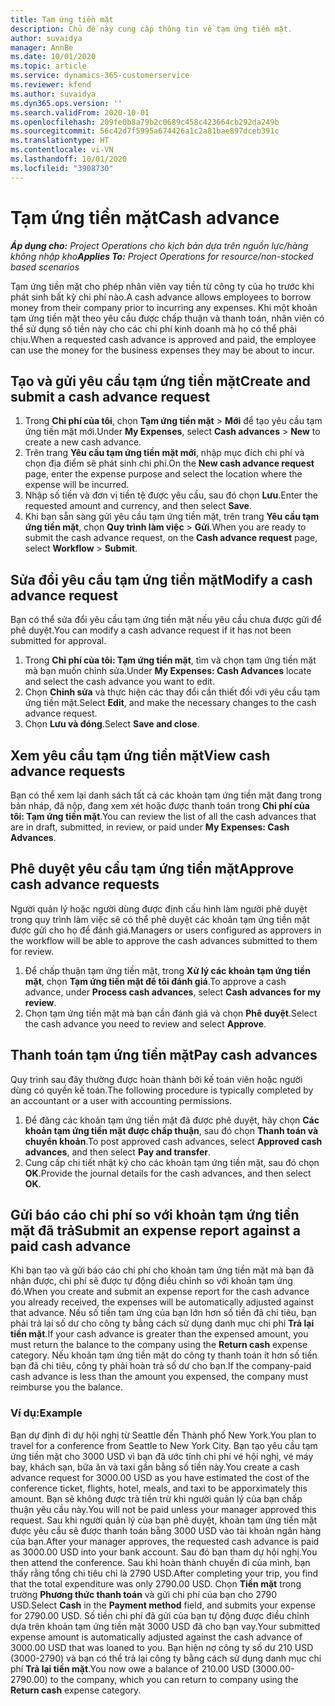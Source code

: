 ```yaml
---
title: Tạm ứng tiền mặt
description: Chủ đề này cung cấp thông tin về tạm ứng tiền mặt.
author: suvaidya
manager: AnnBe
ms.date: 10/01/2020
ms.topic: article
ms.service: dynamics-365-customerservice
ms.reviewer: kfend
ms.author: suvaidya
ms.dyn365.ops.version: ''
ms.search.validFrom: 2020-10-01
ms.openlocfilehash: 209fe0b8a79b2c0689c458c423664cb292da249b
ms.sourcegitcommit: 56c42d7f5995a674426a1c2a81bae897dceb391c
ms.translationtype: HT
ms.contentlocale: vi-VN
ms.lasthandoff: 10/01/2020
ms.locfileid: "3908730"
---
```

# <a name="cash-advance"></a><span data-ttu-id="c70d1-103">Tạm ứng tiền mặt</span><span class="sxs-lookup"><span data-stu-id="c70d1-103">Cash advance</span></span>

<span data-ttu-id="c70d1-104">_**Áp dụng cho:** Project Operations cho kịch bản dựa trên nguồn lực/hàng không nhập kho_</span><span class="sxs-lookup"><span data-stu-id="c70d1-104">_**Applies To:** Project Operations for resource/non-stocked based scenarios_</span></span>

<span data-ttu-id="c70d1-105">Tạm ứng tiền mặt cho phép nhân viên vay tiền từ công ty của họ trước khi phát sinh bất kỳ chi phí nào.</span><span class="sxs-lookup"><span data-stu-id="c70d1-105">A cash advance allows employees to borrow money from their company prior to incurring any expenses.</span></span> <span data-ttu-id="c70d1-106">Khi một khoản tạm ứng tiền mặt theo yêu cầu được chấp thuận và thanh toán, nhân viên có thể sử dụng số tiền này cho các chi phí kinh doanh mà họ có thể phải chịu.</span><span class="sxs-lookup"><span data-stu-id="c70d1-106">When a requested cash advance is approved and paid, the employee can use the money for the business expenses they may be about to incur.</span></span> 

## <a name="create-and-submit-a-cash-advance-request"></a><span data-ttu-id="c70d1-107">Tạo và gửi yêu cầu tạm ứng tiền mặt</span><span class="sxs-lookup"><span data-stu-id="c70d1-107">Create and submit a cash advance request</span></span>

1. <span data-ttu-id="c70d1-108">Trong **Chi phí của tôi**, chọn **Tạm ứng tiền mặt** > **Mới** để tạo yêu cầu tạm ứng tiền mặt mới.</span><span class="sxs-lookup"><span data-stu-id="c70d1-108">Under **My Expenses**, select **Cash advances** > **New** to create a new cash advance.</span></span> 
2. <span data-ttu-id="c70d1-109">Trên trang **Yêu cầu tạm ứng tiền mặt mới**, nhập mục đích chi phí và chọn địa điểm sẽ phát sinh chi phí.</span><span class="sxs-lookup"><span data-stu-id="c70d1-109">On the **New cash advance request** page, enter the expense purpose and select the location where the expense will be incurred.</span></span>
3. <span data-ttu-id="c70d1-110">Nhập số tiền và đơn vị tiền tệ được yêu cầu, sau đó chọn **Lưu**.</span><span class="sxs-lookup"><span data-stu-id="c70d1-110">Enter the requested amount and currency, and then select **Save**.</span></span> 
4. <span data-ttu-id="c70d1-111">Khi bạn sẵn sàng gửi yêu cầu tạm ứng tiền mặt, trên trang **Yêu cầu tạm ứng tiền mặt**, chọn **Quy trình làm việc** > **Gửi**.</span><span class="sxs-lookup"><span data-stu-id="c70d1-111">When you are ready to submit the cash advance request, on the **Cash advance request** page, select **Workflow** > **Submit**.</span></span>

## <a name="modify-a-cash-advance-request"></a><span data-ttu-id="c70d1-112">Sửa đổi yêu cầu tạm ứng tiền mặt</span><span class="sxs-lookup"><span data-stu-id="c70d1-112">Modify a cash advance request</span></span>

<span data-ttu-id="c70d1-113">Bạn có thể sửa đổi yêu cầu tạm ứng tiền mặt nếu yêu cầu chưa được gửi để phê duyệt.</span><span class="sxs-lookup"><span data-stu-id="c70d1-113">You can modify a cash advance request if it has not been submitted for approval.</span></span>

1. <span data-ttu-id="c70d1-114">Trong **Chi phí của tôi: Tạm ứng tiền mặt**, tìm và chọn tạm ứng tiền mặt mà bạn muốn chỉnh sửa.</span><span class="sxs-lookup"><span data-stu-id="c70d1-114">Under **My Expenses: Cash Advances** locate and select the cash advance you want to edit.</span></span>
2. <span data-ttu-id="c70d1-115">Chọn **Chỉnh sửa** và thực hiện các thay đổi cần thiết đối với yêu cầu tạm ứng tiền mặt.</span><span class="sxs-lookup"><span data-stu-id="c70d1-115">Select **Edit**, and make the necessary changes to the cash advance request.</span></span> 
3. <span data-ttu-id="c70d1-116">Chọn **Lưu và đóng**.</span><span class="sxs-lookup"><span data-stu-id="c70d1-116">Select **Save and close**.</span></span>


## <a name="view-cash-advance-requests"></a><span data-ttu-id="c70d1-117">Xem yêu cầu tạm ứng tiền mặt</span><span class="sxs-lookup"><span data-stu-id="c70d1-117">View cash advance requests</span></span>
<span data-ttu-id="c70d1-118">Bạn có thể xem lại danh sách tất cả các khoản tạm ứng tiền mặt đang trong bản nháp, đã nộp, đang xem xét hoặc được thanh toán trong **Chi phí của tôi: Tạm ứng tiền mặt**.</span><span class="sxs-lookup"><span data-stu-id="c70d1-118">You can review the list of all the cash advances that are in draft, submitted, in review, or paid under **My Expenses: Cash Advances**.</span></span> 

## <a name="approve-cash-advance-requests"></a><span data-ttu-id="c70d1-119">Phê duyệt yêu cầu tạm ứng tiền mặt</span><span class="sxs-lookup"><span data-stu-id="c70d1-119">Approve cash advance requests</span></span>

<span data-ttu-id="c70d1-120">Người quản lý hoặc người dùng được định cấu hình làm người phê duyệt trong quy trình làm việc sẽ có thể phê duyệt các khoản tạm ứng tiền mặt được gửi cho họ để đánh giá.</span><span class="sxs-lookup"><span data-stu-id="c70d1-120">Managers or users configured as approvers in the workflow will be able to approve the cash advances submitted to them for review.</span></span> 

1. <span data-ttu-id="c70d1-121">Để chấp thuận tạm ứng tiền mặt, trong **Xử lý các khoản tạm ứng tiền mặt**, chọn **Tạm ứng tiền mặt để tôi đánh giá**.</span><span class="sxs-lookup"><span data-stu-id="c70d1-121">To approve a cash advance, under **Process cash advances**, select **Cash advances for my review**.</span></span>
2. <span data-ttu-id="c70d1-122">Chọn tạm ứng tiền mặt mà bạn cần đánh giá và chọn **Phê duyệt**.</span><span class="sxs-lookup"><span data-stu-id="c70d1-122">Select the cash advance you need to review and select **Approve**.</span></span>  

## <a name="pay-cash-advances"></a><span data-ttu-id="c70d1-123">Thanh toán tạm ứng tiền mặt</span><span class="sxs-lookup"><span data-stu-id="c70d1-123">Pay cash advances</span></span> 
<span data-ttu-id="c70d1-124">Quy trình sau đây thường được hoàn thành bởi kế toán viên hoặc người dùng có quyền kế toán.</span><span class="sxs-lookup"><span data-stu-id="c70d1-124">The following procedure is typically completed by an accountant or a user with accounting permissions.</span></span>

1. <span data-ttu-id="c70d1-125">Để đăng các khoản tạm ứng tiền mặt đã được phê duyệt, hãy chọn **Các khoản tạm ứng tiền mặt được chấp thuận**, sau đó chọn **Thanh toán và chuyển khoản**.</span><span class="sxs-lookup"><span data-stu-id="c70d1-125">To post approved cash advances, select **Approved cash advances**, and then select **Pay and transfer**.</span></span>  
2. <span data-ttu-id="c70d1-126">Cung cấp chi tiết nhật ký cho các khoản tạm ứng tiền mặt, sau đó chọn **OK**.</span><span class="sxs-lookup"><span data-stu-id="c70d1-126">Provide the journal details for the cash advances, and then select **OK**.</span></span> 

## <a name="submit-an-expense-report-against-a-paid-cash-advance"></a><span data-ttu-id="c70d1-127">Gửi báo cáo chi phí so với khoản tạm ứng tiền mặt đã trả</span><span class="sxs-lookup"><span data-stu-id="c70d1-127">Submit an expense report against a paid cash advance</span></span> 

<span data-ttu-id="c70d1-128">Khi bạn tạo và gửi báo cáo chi phí cho khoản tạm ứng tiền mặt mà bạn đã nhận được, chi phí sẽ được tự động điều chỉnh so với khoản tạm ứng đó.</span><span class="sxs-lookup"><span data-stu-id="c70d1-128">When you create and submit an expense report for the cash advance you already received, the expenses will be automatically adjusted against that advance.</span></span> <span data-ttu-id="c70d1-129">Nếu số tiền tạm ứng của bạn lớn hơn số tiền đã chi tiêu, bạn phải trả lại số dư cho công ty bằng cách sử dụng danh mục chi phí **Trả lại tiền mặt**.</span><span class="sxs-lookup"><span data-stu-id="c70d1-129">If your cash advance is greater than the expensed amount, you must return the balance to the company using the **Return cash** expense category.</span></span> <span data-ttu-id="c70d1-130">Nếu khoản tạm ứng tiền mặt do công ty thanh toán ít hơn số tiền bạn đã chi tiêu, công ty phải hoàn trả số dư cho bạn.</span><span class="sxs-lookup"><span data-stu-id="c70d1-130">If the company-paid cash advance is less than the amount you expensed, the company must reimburse you the balance.</span></span> 

### <a name="example"></a><span data-ttu-id="c70d1-131">Ví dụ:</span><span class="sxs-lookup"><span data-stu-id="c70d1-131">Example</span></span>
<span data-ttu-id="c70d1-132">Bạn dự định đi dự hội nghị từ Seattle đến Thành phố New York.</span><span class="sxs-lookup"><span data-stu-id="c70d1-132">You plan to travel for a conference from Seattle to New York City.</span></span> <span data-ttu-id="c70d1-133">Bạn tạo yêu cầu tạm ứng tiền mặt cho 3000 USD vì bạn đã ước tính chi phí vé hội nghị, vé máy bay, khách sạn, bữa ăn và taxi gần bằng số tiền này.</span><span class="sxs-lookup"><span data-stu-id="c70d1-133">You create a cash advance request for 3000.00 USD as you have estimated the cost of the conference ticket, flights, hotel, meals, and taxi to be apporximately this amount.</span></span> <span data-ttu-id="c70d1-134">Bạn sẽ không được trả tiền trừ khi người quản lý của bạn chấp thuận yêu cầu này.</span><span class="sxs-lookup"><span data-stu-id="c70d1-134">You will not be paid unless your manager approved this request.</span></span> <span data-ttu-id="c70d1-135">Sau khi người quản lý của bạn phê duyệt, khoản tạm ứng tiền mặt được yêu cầu sẽ được thanh toán bằng 3000 USD vào tài khoản ngân hàng của bạn.</span><span class="sxs-lookup"><span data-stu-id="c70d1-135">After your manager approves, the requested cash advance is paid as 3000.00 USD into your bank account.</span></span> <span data-ttu-id="c70d1-136">Sau đó bạn tham dự hội nghị.</span><span class="sxs-lookup"><span data-stu-id="c70d1-136">You then attend the conference.</span></span> <span data-ttu-id="c70d1-137">Sau khi hoàn thành chuyến đi của mình, bạn thấy rằng tổng chi tiêu chỉ là 2790 USD.</span><span class="sxs-lookup"><span data-stu-id="c70d1-137">After completing your trip, you find that the total expenditure was only 2790.00 USD.</span></span> <span data-ttu-id="c70d1-138">Chọn **Tiền mặt** trong trường **Phương thức thanh toán** và gửi chi phí của bạn cho 2790 USD.</span><span class="sxs-lookup"><span data-stu-id="c70d1-138">Select **Cash** in the **Payment method** field, and submits your expense for 2790.00 USD.</span></span> <span data-ttu-id="c70d1-139">Số tiền chi phí đã gửi của bạn tự động được điều chỉnh dựa trên khoản tạm ứng tiền mặt 3000 USD đã cho bạn vay.</span><span class="sxs-lookup"><span data-stu-id="c70d1-139">Your submitted expense amount is automatically adjusted against the cash advance of 3000.00 USD that was loaned to you.</span></span> <span data-ttu-id="c70d1-140">Bạn hiện nợ công ty số dư 210 USD (3000-2790) và bạn có thể trả lại công ty bằng cách sử dụng danh mục chi phí **Trả lại tiền mặt**.</span><span class="sxs-lookup"><span data-stu-id="c70d1-140">You now owe a balance of 210.00 USD (3000.00-2790.00) to the company, which you can return to company using the **Return cash** expense category.</span></span> 
